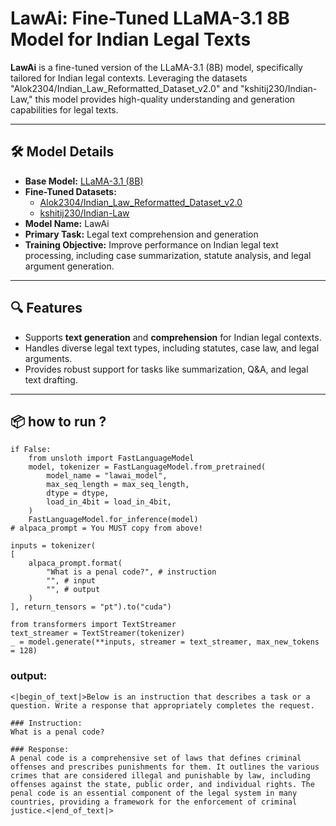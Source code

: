 # LawAi: Fine-Tuned LLaMA-3.1 8B Model for Indian Legal Texts

**LawAi** is a fine-tuned version of the LLaMA-3.1 (8B) model, specifically tailored for Indian legal contexts. Leveraging the datasets "Alok2304/Indian_Law_Reformatted_Dataset_v2.0" and "kshitij230/Indian-Law," this model provides high-quality understanding and generation capabilities for legal texts.

---

## 🛠️ Model Details

- **Base Model:** [LLaMA-3.1 (8B)](https://huggingface.co/models)
- **Fine-Tuned Datasets:**
  - [Alok2304/Indian_Law_Reformatted_Dataset_v2.0](https://huggingface.co/datasets/Alok2304/Indian_Law_Reformatted_Dataset_v2.0)
  - [kshitij230/Indian-Law](https://huggingface.co/datasets/kshitij230/Indian-Law)
- **Model Name:** LawAi
- **Primary Task:** Legal text comprehension and generation
- **Training Objective:** Improve performance on Indian legal text processing, including case summarization, statute analysis, and legal argument generation.

---

## 🔍 Features

- Supports **text generation** and **comprehension** for Indian legal contexts.
- Handles diverse legal text types, including statutes, case law, and legal arguments.
- Provides robust support for tasks like summarization, Q&A, and legal text drafting.

---



## 📦 how to run ?


```code
if False:
    from unsloth import FastLanguageModel
    model, tokenizer = FastLanguageModel.from_pretrained(
        model_name = "lawai_model",
        max_seq_length = max_seq_length,
        dtype = dtype,
        load_in_4bit = load_in_4bit,
    )
    FastLanguageModel.for_inference(model) 
# alpaca_prompt = You MUST copy from above!

inputs = tokenizer(
[
    alpaca_prompt.format(
        "What is a penal code?", # instruction
        "", # input
        "", # output
    )
], return_tensors = "pt").to("cuda")

from transformers import TextStreamer
text_streamer = TextStreamer(tokenizer)
_ = model.generate(**inputs, streamer = text_streamer, max_new_tokens = 128)
```

### output:
```text
<|begin_of_text|>Below is an instruction that describes a task or a question. Write a response that appropriately completes the request.

### Instruction:
What is a penal code?

### Response:
A penal code is a comprehensive set of laws that defines criminal offenses and prescribes punishments for them. It outlines the various crimes that are considered illegal and punishable by law, including offenses against the state, public order, and individual rights. The penal code is an essential component of the legal system in many countries, providing a framework for the enforcement of criminal justice.<|end_of_text|>
```
